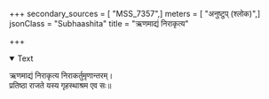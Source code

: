 +++
secondary_sources = [ "MSS_7357",]
meters = [ "अनुष्टुप् (श्लोक)",]
jsonClass = "Subhaashita"
title = "ऋणमाद्यं निराकृत्य"

+++

<details open><summary>Text</summary>

ऋणमाद्यं निराकृत्य निराकर्तुमृणान्तरम्।  
प्रतिष्ठा राजते यस्य गृहस्थाश्रम एव सः॥
</details>
